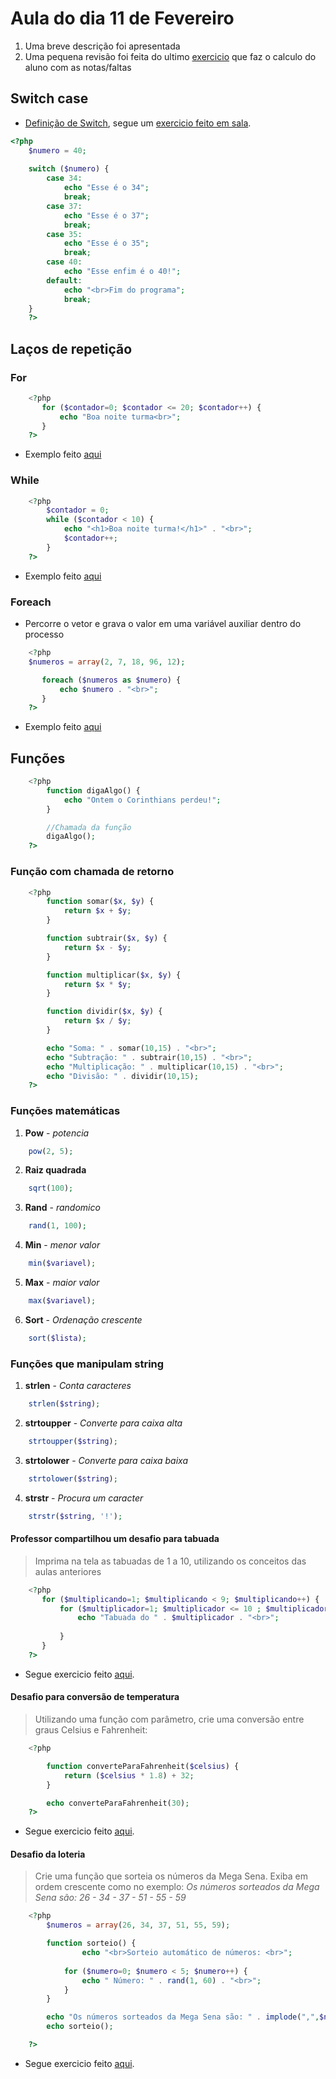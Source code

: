 # Aula do dia 11 de Fevereiro

1.  Uma breve descrição foi apresentada
2.  Uma pequena revisão foi feita do ultimo [exercicio](https://github.com/yuribreion1/FIAPSistemasParaInternet/blob/master/DigitalExperiencePlataform/Aula2-190211/desafio3-revisao.php) que faz o calculo do aluno com as notas/faltas

## Switch case 
-   [Definição de Switch](https://www.devmedia.com.br/php-estrutura-condicional-switch-case/38223), segue um [exercicio feito em sala](https://github.com/yuribreion1/FIAPSistemasParaInternet/blob/master/DigitalExperiencePlataform/Aula2-190211/switch_case.php).

```php
<?php
    $numero = 40;
    
    switch ($numero) {
        case 34:
            echo "Esse é o 34";
            break;
        case 37:
            echo "Esse é o 37";
            break;
        case 35:
            echo "Esse é o 35";
            break;
        case 40:
            echo "Esse enfim é o 40!";
        default:
            echo "<br>Fim do programa";
            break;
    }
    ?>
```

## Laços de repetição

### For

```php
    <?php 
       for ($contador=0; $contador <= 20; $contador++) { 
           echo "Boa noite turma<br>";
       } 
    ?>
```
-   Exemplo feito [aqui](https://github.com/yuribreion1/FIAPSistemasParaInternet/blob/master/DigitalExperiencePlataform/Aula2-190211/lacoFor.php)

### While

```php
    <?php 
        $contador = 0;
        while ($contador < 10) {
            echo "<h1>Boa noite turma!</h1>" . "<br>";
            $contador++;
        }
    ?>
```
-   Exemplo feito [aqui](https://github.com/yuribreion1/FIAPSistemasParaInternet/blob/master/DigitalExperiencePlataform/Aula2-190211/while.php)

### Foreach

-   Percorre o vetor e grava o valor em uma variável auxiliar dentro do processo

```php
    <?php 
    $numeros = array(2, 7, 18, 96, 12);

       foreach ($numeros as $numero) {
           echo $numero . "<br>";
       } 
    ?>
```
-   Exemplo feito [aqui](https://github.com/yuribreion1/FIAPSistemasParaInternet/blob/master/DigitalExperiencePlataform/Aula2-190211/foreach.php)

## Funções

```php
    <?php 
        function digaAlgo() {
            echo "Ontem o Corinthians perdeu!";
        }

        //Chamada da função
        digaAlgo();
    ?>
```

### Função com chamada de retorno

```php
    <?php 
        function somar($x, $y) {
            return $x + $y;
        }

        function subtrair($x, $y) {
            return $x - $y;
        }

        function multiplicar($x, $y) {
            return $x * $y;
        }

        function dividir($x, $y) {
            return $x / $y;
        }

        echo "Soma: " . somar(10,15) . "<br>";
        echo "Subtração: " . subtrair(10,15) . "<br>";
        echo "Multiplicação: " . multiplicar(10,15) . "<br>";
        echo "Divisão: " . dividir(10,15);
    ?>
```

### Funções matemáticas

1.  **Pow** - _potencia_

```php
    pow(2, 5);
```

2.  **Raiz quadrada**

```php
    sqrt(100);
```

3.  **Rand** - _randomico_

```php
    rand(1, 100);
```

4.  **Min** - _menor valor_

```php
    min($variavel);
```

5.  **Max** - _maior valor_

```php
    max($variavel);
```

6. **Sort** - _Ordenação crescente_

```php
    sort($lista);
```

### Funções que manipulam string

1.  **strlen** - _Conta caracteres_

```php
    strlen($string);
```

2.  **strtoupper** - _Converte para caixa alta_

```php
    strtoupper($string);
```

3.  **strtolower** - _Converte para caixa baixa_

```php
    strtolower($string);
```

4.  **strstr** - _Procura um caracter_

```php
    strstr($string, '!');
```



#### Professor compartilhou um desafio para tabuada

> Imprima na tela as tabuadas de 1 a 10, utilizando os conceitos das aulas anteriores

```php
    <?php 
       for ($multiplicando=1; $multiplicando < 9; $multiplicando++) { 
           for ($multiplicador=1; $multiplicador <= 10 ; $multiplicador++) { 
               echo "Tabuada do " . $multiplicador . "<br>";
               
           }
       }
    ?>
```

-   Segue exercicio feito [aqui](https://github.com/yuribreion1/FIAPSistemasParaInternet/blob/master/DigitalExperiencePlataform/Aula2-190211/desafio_4.php).


#### Desafio para conversão de temperatura

> Utilizando uma função com parâmetro, crie uma conversão entre graus Celsius e Fahrenheit: 

```php
    <?php 

        function converteParaFahrenheit($celsius) {
            return ($celsius * 1.8) + 32;
        }

        echo converteParaFahrenheit(30);
    ?>
```

-   Segue exercicio feito [aqui](https://github.com/yuribreion1/FIAPSistemasParaInternet/blob/master/DigitalExperiencePlataform/Aula2-190211/desafio_5.php).

#### Desafio da loteria

> Crie uma função que sorteia os números da Mega Sena. Exiba em ordem crescente como no exemplo: _Os números sorteados da Mega Sena são: 26 - 34 - 37 - 51 - 55 - 59_ 

```php
    <?php 
        $numeros = array(26, 34, 37, 51, 55, 59);

        function sorteio() {
                echo "<br>Sorteio automático de números: <br>";
            
            for ($numero=0; $numero < 5; $numero++) { 
                echo " Número: " . rand(1, 60) . "<br>";
            }
        }

        echo "Os números sorteados da Mega Sena são: " . implode(",",$numeros) . "<br>";
        echo sorteio();

    ?>
```

-   Segue exercicio feito [aqui](https://github.com/yuribreion1/FIAPSistemasParaInternet/blob/master/DigitalExperiencePlataform/Aula2-190211/desafio_6.php).
